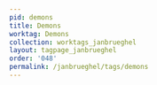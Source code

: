 ```yaml
---
pid: demons
title: Demons
worktag: Demons
collection: worktags_janbrueghel
layout: tagpage_janbrueghel
order: '048'
permalink: /janbrueghel/tags/demons
---
```

